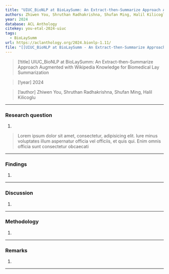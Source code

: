 ```yaml
---
title: "UIUC_BioNLP at BioLaySumm: An Extract-then-Summarize Approach Augmented with Wikipedia Knowledge for Biomedical Lay Summarization"
authors: Zhiwen You, Shruthan Radhakrishna, Shufan Ming, Halil Kilicoglu
year: 2024
database: ACL Anthology
citekey: you-etal-2024-uiuc
tags:
  - BioLaySumm
url: https://aclanthology.org/2024.bionlp-1.11/
file: "[[UIUC_BioNLP at BioLaySumm - An Extract-then-Summarize Approach.pdf]]"
---
```


>[!title]
UIUC_BioNLP at BioLaySumm: An Extract-then-Summarize Approach Augmented with Wikipedia Knowledge for Biomedical Lay Summarization

>[!year]
2024

>[!author]
Zhiwen You, Shruthan Radhakrishna, Shufan Ming, Halil Kilicoglu


------------------------------------

### Research question
1. 

> Lorem ipsum dolor sit amet, consectetur, adipisicing elit. Iure minus voluptates illum aspernatur officia vel officiis, et quis qui. Enim omnis officia sunt consectetur obcaecati



------------------------------------

### Findings
1. 

------------------------------------

### Discussion
1. 

------------------------------------

### Methodology
1. 

------------------------------------

### Remarks
1. 

------------------------------------
